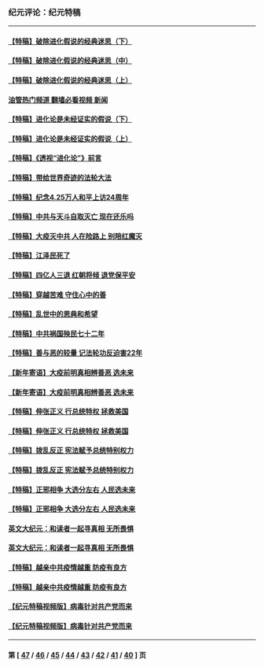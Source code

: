 ### 纪元评论：纪元特稿
---
#### [【特稿】破除进化假说的经典迷思（下）](../../pages/nsc424/n14029015.md?07080330) 
#### [【特稿】破除进化假说的经典迷思（中）](../../pages/nsc424/n14027341.md?07080330) 
#### [【特稿】破除进化假说的经典迷思（上）](../../pages/nsc424/n14024749.md?07080330) 
#### [油管热门频道 翻墙必看视频 新闻](ok?07080330)
#### [【特稿】进化论是未经证实的假说（下）](../../pages/nsc424/n14022170.md?07080330) 
#### [【特稿】进化论是未经证实的假说（上）](../../pages/nsc424/n14020737.md?07080330) 
#### [【特稿】《透视“进化论”》前言](../../pages/nsc424/n14019941.md?07080330) 
#### [【特稿】带给世界奇迹的法轮大法](../../pages/nsc424/n13994132.md?07080330) 
#### [【特稿】纪念4.25万人和平上访24周年](../../pages/nsc424/n13980883.md?07080330) 
#### [【特稿】中共与天斗自取灭亡 现在还乐吗](../../pages/nsc424/n13897482.md?07080330) 
#### [【特稿】大疫灭中共 人在险路上 别陪红魔灭](../../pages/nsc424/n13890697.md?07080330) 
#### [【特稿】江泽民死了](../../pages/nsc424/n13876300.md?07080330) 
#### [【特稿】四亿人三退 红朝将倾 退党保平安](../../pages/nsc424/n13794378.md?07080330) 
#### [【特稿】穿越苦难 守住心中的善](../../pages/nsc424/n13784979.md?07080330) 
#### [【特稿】乱世中的恩典和希望](../../pages/nsc424/n13734687.md?07080330) 
#### [【特稿】中共祸国殃民七十二年](../../pages/nsc424/n13272607.md?07080330) 
#### [【特稿】善与恶的较量 记法轮功反迫害22年](../../pages/nsc424/n13086597.md?07080330) 
#### [【新年寄语】大疫前明真相辨善恶 选未来](../../pages/nsc424/n12660855.md?07080330) 
#### [【新年寄语】大疫前明真相辨善恶 选未来](../../pages/nsc424/n12660855.md?07080330) 
#### [【特稿】伸张正义 行总统特权 拯救美国](../../pages/nsc424/n12616806.md?07080330) 
#### [【特稿】伸张正义 行总统特权 拯救美国](../../pages/nsc424/n12616806.md?07080330) 
#### [【特稿】拨乱反正 宪法赋予总统特别权力](../../pages/nsc424/n12598306.md?07080330) 
#### [【特稿】拨乱反正 宪法赋予总统特别权力](../../pages/nsc424/n12598306.md?07080330) 
#### [【特稿】正邪相争 大选分左右 人民选未来](../../pages/nsc424/n12545208.md?07080330) 
#### [【特稿】正邪相争 大选分左右 人民选未来](../../pages/nsc424/n12545208.md?07080330) 
#### [英文大纪元：和读者一起寻真相 无所畏惧](../../pages/nsc424/n12542027.md?07080330) 
#### [英文大纪元：和读者一起寻真相 无所畏惧](../../pages/nsc424/n12542027.md?07080330) 
#### [【特稿】越亲中共疫情越重 防疫有良方](../../pages/nsc424/n12042989.md?07080330) 
#### [【特稿】越亲中共疫情越重 防疫有良方](../../pages/nsc424/n12042989.md?07080330) 
#### [【纪元特稿视频版】病毒针对共产党而来](../../pages/nsc424/n11977328.md?07080330) 
#### [【纪元特稿视频版】病毒针对共产党而来](../../pages/nsc424/n11977328.md?07080330) 

---
#### 第 [ [47](./47.md?07080330) / [46](./46.md?07080330) / [45](./45.md?07080330) / [44](./44.md?07080330) / [43](./43.md?07080330) / [42](./42.md?07080330) / [41](./41.md?07080330) / [40](./40.md?07080330) ] 页

